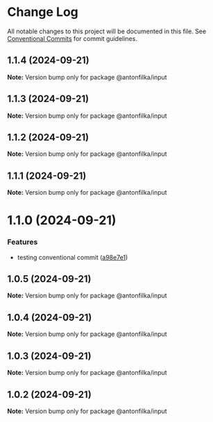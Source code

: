 # Change Log

All notable changes to this project will be documented in this file.
See [Conventional Commits](https://conventionalcommits.org) for commit guidelines.

## 1.1.4 (2024-09-21)

**Note:** Version bump only for package @antonfilka/input





## 1.1.3 (2024-09-21)

**Note:** Version bump only for package @antonfilka/input





## 1.1.2 (2024-09-21)

**Note:** Version bump only for package @antonfilka/input





## 1.1.1 (2024-09-21)

**Note:** Version bump only for package @antonfilka/input





# 1.1.0 (2024-09-21)


### Features

* testing conventional commit ([a98e7e1](https://github.com/antonfilka/react-components-kit/commit/a98e7e11bd27036f2abc2763b0836c5aee9dd0db))





## 1.0.5 (2024-09-21)

**Note:** Version bump only for package @antonfilka/input





## 1.0.4 (2024-09-21)

**Note:** Version bump only for package @antonfilka/input





## 1.0.3 (2024-09-21)

**Note:** Version bump only for package @antonfilka/input





## 1.0.2 (2024-09-21)

**Note:** Version bump only for package @antonfilka/input
